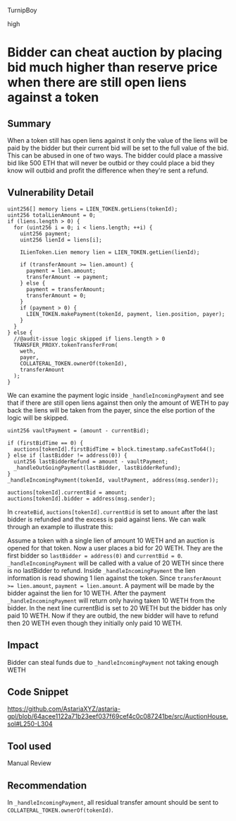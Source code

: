 TurnipBoy

high

# Bidder can cheat auction by placing bid much higher than reserve price when there are still open liens against a token

## Summary

When a token still has open liens against it only the value of the liens will be paid by the bidder but their current bid will be set to the full value of the bid. This can be abused in one of two ways. The bidder could place a massive bid like 500 ETH that will never be outbid or they could place a bid they know will outbid and profit the difference when they're sent a refund.

## Vulnerability Detail

    uint256[] memory liens = LIEN_TOKEN.getLiens(tokenId);
    uint256 totalLienAmount = 0;
    if (liens.length > 0) {
      for (uint256 i = 0; i < liens.length; ++i) {
        uint256 payment;
        uint256 lienId = liens[i];

        ILienToken.Lien memory lien = LIEN_TOKEN.getLien(lienId);

        if (transferAmount >= lien.amount) {
          payment = lien.amount;
          transferAmount -= payment;
        } else {
          payment = transferAmount;
          transferAmount = 0;
        }
        if (payment > 0) {
          LIEN_TOKEN.makePayment(tokenId, payment, lien.position, payer);
        }
      }
    } else {
      //@audit-issue logic skipped if liens.length > 0
      TRANSFER_PROXY.tokenTransferFrom(
        weth,
        payer,
        COLLATERAL_TOKEN.ownerOf(tokenId),
        transferAmount
      );
    }

We can examine the payment logic inside `_handleIncomingPayment` and see that if there are still open liens against then only the amount of WETH to pay back the liens will be taken from the payer, since the else portion of the logic will be skipped.

    uint256 vaultPayment = (amount - currentBid);

    if (firstBidTime == 0) {
      auctions[tokenId].firstBidTime = block.timestamp.safeCastTo64();
    } else if (lastBidder != address(0)) {
      uint256 lastBidderRefund = amount - vaultPayment;
      _handleOutGoingPayment(lastBidder, lastBidderRefund);
    }
    _handleIncomingPayment(tokenId, vaultPayment, address(msg.sender));

    auctions[tokenId].currentBid = amount;
    auctions[tokenId].bidder = address(msg.sender);

In `createBid`, `auctions[tokenId].currentBid` is set to `amount` after the last bidder is refunded and the excess is paid against liens. We can walk through an example to illustrate this:

Assume a token with a single lien of amount 10 WETH and an auction is opened for that token. Now a user places a bid for 20 WETH. They are the first bidder so `lastBidder = address(0)` and `currentBid = 0`. `_handleIncomingPayment` will be called with a value of 20 WETH since there is no lastBidder to refund. Inside `_handleIncomingPayment` the lien information is read showing 1 lien against the token. Since `transferAmount >= lien.amount`, `payment = lien.amount`. A payment will be made by the bidder against the lien for 10 WETH. After the payment `_handleIncomingPayment` will return only having taken 10 WETH from the bidder. In the next line currentBid is set to 20 WETH but the bidder has only paid 10 WETH. Now if they are outbid, the new bidder will have to refund then 20 WETH even though they initially only paid 10 WETH.

## Impact

Bidder can steal funds due to `_handleIncomingPayment` not taking enough WETH

## Code Snippet

https://github.com/AstariaXYZ/astaria-gpl/blob/64acee1122a71b23eef037f69cef4c0c087241be/src/AuctionHouse.sol#L250-L304

## Tool used

Manual Review

## Recommendation

In `_handleIncomingPayment`, all residual transfer amount should be sent to `COLLATERAL_TOKEN.ownerOf(tokenId)`.